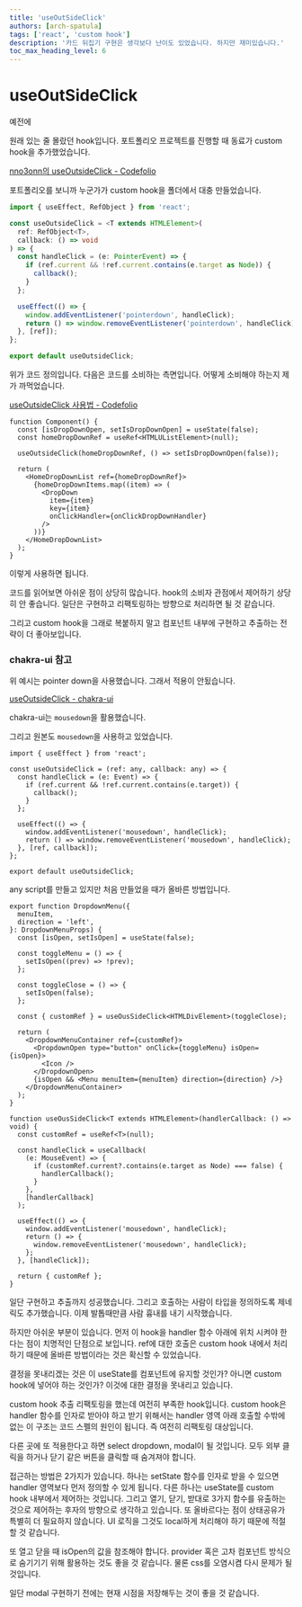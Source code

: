 ```yaml
---
title: 'useOutSideClick'
authors: [arch-spatula]
tags: ['react', 'custom hook']
description: '카드 뒤집기 구현은 생각보다 난이도 있었습니다. 하지만 재미있습니다.'
toc_max_heading_level: 6
---
```


# useOutSideClick

예전에

원래 있는 줄 몰랐던 hook입니다. 포트폴리오 프로젝트를 진행할 때 동료가 custom hook을 추가했었습니다.

<!--truncate-->

[nno3onn의 useOutsideClick - Codefolio](https://github.com/react-challengers/Codefolio/blob/dev/hooks/query/useOutsideClick.ts)

포트폴리오를 보니까 누군가가 custom hook을 폴더에서 대충 만들었습니다.

```ts
import { useEffect, RefObject } from 'react';

const useOutsideClick = <T extends HTMLElement>(
  ref: RefObject<T>,
  callback: () => void
) => {
  const handleClick = (e: PointerEvent) => {
    if (ref.current && !ref.current.contains(e.target as Node)) {
      callback();
    }
  };

  useEffect(() => {
    window.addEventListener('pointerdown', handleClick);
    return () => window.removeEventListener('pointerdown', handleClick);
  }, [ref]);
};

export default useOutsideClick;
```

위가 코드 정의입니다. 다음은 코드를 소비하는 측면입니다. 어떻게 소비해야 하는지 제가 까먹었습니다.

[useOutsideClick 사용법 - Codefolio](https://github.com/react-challengers/Codefolio/blob/dev/Components/Main/MainSection.tsx)

```tsx
function Component() {
  const [isDropDownOpen, setIsDropDownOpen] = useState(false);
  const homeDropDownRef = useRef<HTMLUListElement>(null);

  useOutsideClick(homeDropDownRef, () => setIsDropDownOpen(false));

  return (
    <HomeDropDownList ref={homeDropDownRef}>
      {homeDropDownItems.map((item) => (
        <DropDown
          item={item}
          key={item}
          onClickHandler={onClickDropDownHandler}
        />
      ))}
    </HomeDropDownList>
  );
}
```

이렇게 사용하면 됩니다.

코드를 읽어보면 아쉬운 점이 상당히 많습니다. hook의 소비자 관점에서 제어하기 상당히 안 좋습니다. 일단은 구현하고 리팩토링하는 방향으로 처리하면 될 것 같습니다.

그리고 custom hook을 그래로 복붙하지 말고 컴포넌트 내부에 구현하고 추출하는 전략이 더 좋아보입니다.

### chakra-ui 참고

위 예시는 pointer down을 사용했습니다. 그래서 적용이 안됬습니다.

[useOutsideClick - chakra-ui](https://github.com/chakra-ui/chakra-ui/blob/main/packages/hooks/use-outside-click/src/index.ts)

chakra-ui는 `mousedown`을 활용했습니다.

그리고 원본도 `mousedown`을 사용하고 있었습니다.

```tsx
import { useEffect } from 'react';

const useOutsideClick = (ref: any, callback: any) => {
  const handleClick = (e: Event) => {
    if (ref.current && !ref.current.contains(e.target)) {
      callback();
    }
  };

  useEffect(() => {
    window.addEventListener('mousedown', handleClick);
    return () => window.removeEventListener('mousedown', handleClick);
  }, [ref, callback]);
};

export default useOutsideClick;
```

any script를 만들고 있지만 처음 만들었을 때가 올바른 방법입니다.

```tsx
export function DropdownMenu({
  menuItem,
  direction = 'left',
}: DropdownMenuProps) {
  const [isOpen, setIsOpen] = useState(false);

  const toggleMenu = () => {
    setIsOpen((prev) => !prev);
  };

  const toggleClose = () => {
    setIsOpen(false);
  };

  const { customRef } = useOusSideClick<HTMLDivElement>(toggleClose);

  return (
    <DropdownMenuContainer ref={customRef}>
      <DropdownOpen type="button" onClick={toggleMenu} isOpen={isOpen}>
        <Icon />
      </DropdownOpen>
      {isOpen && <Menu menuItem={menuItem} direction={direction} />}
    </DropdownMenuContainer>
  );
}

function useOusSideClick<T extends HTMLElement>(handlerCallback: () => void) {
  const customRef = useRef<T>(null);

  const handleClick = useCallback(
    (e: MouseEvent) => {
      if (customRef.current?.contains(e.target as Node) === false) {
        handlerCallback();
      }
    },
    [handlerCallback]
  );

  useEffect(() => {
    window.addEventListener('mousedown', handleClick);
    return () => {
      window.removeEventListener('mousedown', handleClick);
    };
  }, [handleClick]);

  return { customRef };
}
```

일단 구현하고 추출까지 성공했습니다. 그리고 호출하는 사람이 타입을 정의하도록 제네릭도 추가했습니다. 이제 발톱때만큼 사람 흉내를 내기 시작했습니다.

하지만 아쉬운 부분이 있습니다. 먼저 이 hook을 handler 함수 아래에 위치 시켜야 한다는 점이 치명적인 단점으로 보입니다. ref에 대한 호출은 custom hook 내에서 처리하기 때문에 올바른 방법이라는 것은 확신할 수 있었습니다.

결정을 못내리겠는 것은 이 useState를 컴포넌트에 유지할 것인가? 아니면 custom hook에 넣어야 하는 것인가? 이것에 대한 결정을 못내리고 있습니다.

custom hook 추출 리팩토링을 했는데 여전히 부족한 hook입니다. custom hook은 handler 함수를 인자로 받아야 하고 받기 위해서는 handler 영역 아래 호출할 수밖에 없는 이 구조는 코드 스펠의 원인이 됩니다. 즉 여전히 리팩토링 대상입니다.

다른 곳에 또 적용한다고 하면 select dropdown, modal이 될 것입니다. 모두 외부 클릭을 하거나 닫기 같은 버튼을 클릭할 때 숨겨져야 합니다.

접근하는 방법은 2가지가 있습니다. 하나는 setState 함수를 인자로 받을 수 있으면 handler 영역보다 먼저 정의할 수 있게 됩니다. 다른 하나는 useState를 custom hook 내부에서 제어하는 것입니다. 그리고 열기, 닫기, 받대로 3가지 함수를 유출하는 것으로 제어하는 후자의 방향으로 생각하고 있습니다. 또 올바르다는 점이 상태공유가 특별히 더 필요하지 않습니다. UI 로직을 그것도 local하게 처리해야 하기 때문에 적절할 것 같습니다.

또 열고 닫을 때 isOpen의 값을 참조해야 합니다. provider 혹은 고차 컴포넌트 방식으로 숨기기기 위해 활용하는 것도 좋을 것 같습니다. 물론 css를 오염시켬 다시 문제가 될 것입니다.

일단 modal 구현하기 전에는 현재 시점을 저장해두는 것이 좋을 것 같습니다.

